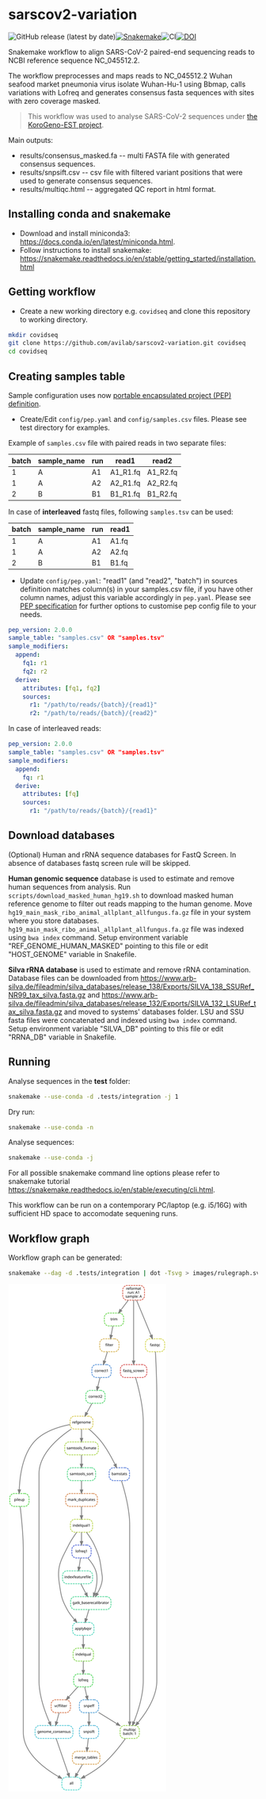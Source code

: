 # sarscov2-variation

![GitHub release (latest by date)](https://img.shields.io/github/v/release/avilab/sarscov2-variation)[![Snakemake](https://img.shields.io/badge/snakemake-≥5.27.4-brightgreen.svg?style=flat)](https://snakemake.readthedocs.io)![CI](https://github.com/avilab/sarscov2-variation/workflows/CI/badge.svg)[![DOI](https://zenodo.org/badge/DOI/10.5281/zenodo.4515565.svg)](https://doi.org/10.5281/zenodo.4515565)

Snakemake workflow to align SARS-CoV-2 paired-end sequencing reads to NCBI reference sequence NC_045512.2.

The workflow preprocesses and maps reads to NC_045512.2 Wuhan seafood market pneumonia virus isolate Wuhan-Hu-1 using Bbmap, calls variations with Lofreq and generates consensus fasta sequences with sites with zero coverage masked.

> This workflow was used to analyse SARS-CoV-2 sequences under [the KoroGeno-EST project](http://www.ctm.ee/et/covid-19/eesti-sars-cov-2-taisgenoomide-jarjestamine-korogeno-est/).

Main outputs:

- results/consensus_masked.fa -- multi FASTA file with generated consensus sequences.
- results/snpsift.csv -- csv file with filtered variant positions that were used to generate consensus sequences.
- results/multiqc.html -- aggregated QC report in html format.

## Installing conda and snakemake

- Download and install miniconda3: <https://docs.conda.io/en/latest/miniconda.html>.
- Follow instructions to install snakemake: <https://snakemake.readthedocs.io/en/stable/getting_started/installation.html>

## Getting workflow

- Create a new working directory e.g. `covidseq` and clone this repository to working directory.

```bash
mkdir covidseq
git clone https://github.com/avilab/sarscov2-variation.git covidseq
cd covidseq
```

## Creating samples table

Sample configuration uses now [portable encapsulated project (PEP) definition](http://pep.databio.org/en/latest/specification/).

- Create/Edit `config/pep.yaml` and `config/samples.csv` files. Please see test directory for examples.

Example of `samples.csv` file with paired reads in two separate files:

batch | sample_name | run | read1 | read2
-----|-----|-----|-----|-----
1 | A  | A1 | A1_R1.fq | A1_R2.fq
1 | A  | A2 | A2_R1.fq | A2_R2.fq
2 | B  | B1 | B1_R1.fq | B1_R2.fq

In case of **interleaved** fastq files, following `samples.tsv` can be used:

batch | sample_name | run | read1
------|-------------|-----|----
1 | A  | A1 | A1.fq
1 | A  | A2 | A2.fq
2 | B  | B1 | B1.fq

- Update `config/pep.yaml`: "read1" (and "read2", "batch") in sources definition matches column(s) in your samples.csv file, if you have other column names, adjust this variable accordingly in `pep.yaml`. Please see [PEP specification](http://pep.databio.org/en/latest/specification/) for further options to customise pep config file to your needs.

```yaml
pep_version: 2.0.0
sample_table: "samples.csv" OR "samples.tsv"
sample_modifiers:
  append:
    fq1: r1
    fq2: r2
  derive:
    attributes: [fq1, fq2]
    sources:
      r1: "/path/to/reads/{batch}/{read1}"
      r2: "/path/to/reads/{batch}/{read2}"
```

In case of interleaved reads:

```yaml
pep_version: 2.0.0
sample_table: "samples.csv" OR "samples.tsv"
sample_modifiers:
  append:
    fq: r1
  derive:
    attributes: [fq]
    sources:
      r1: "/path/to/reads/{batch}/{read1}"
```

## Download databases

(Optional) Human and rRNA sequence databases for FastQ Screen. In absence of databases fastq screen rule will be skipped.

**Human genomic sequence** database is used to estimate and remove human sequences from analysis.
Run `scripts/download_masked_human_hg19.sh` to download masked human reference genome to filter out reads mapping to the human genome.
Move `hg19_main_mask_ribo_animal_allplant_allfungus.fa.gz` file in your system where you store databases.
`hg19_main_mask_ribo_animal_allplant_allfungus.fa.gz` file was indexed using `bwa index` command.
Setup environment variable "REF_GENOME_HUMAN_MASKED" pointing to this file or edit "HOST_GENOME" variable in Snakefile.

**Silva rRNA database** is used to estimate and remove rRNA contamination.
Database files can be downloaded from <https://www.arb-silva.de/fileadmin/silva_databases/release_138/Exports/SILVA_138_SSURef_NR99_tax_silva.fasta.gz> and <https://www.arb-silva.de/fileadmin/silva_databases/release_132/Exports/SILVA_132_LSURef_tax_silva.fasta.gz>
and moved to systems' databases folder.
LSU and SSU fasta files were concatenated and indexed using `bwa index` command.
Setup environment variable "SILVA_DB" pointing to this file or edit "RRNA_DB" variable in Snakefile.

## Running

Analyse sequences in the **test** folder:

```bash
snakemake --use-conda -d .tests/integration -j 1
```

Dry run:

```bash
snakemake --use-conda -n
```

Analyse sequences:

```bash
snakemake --use-conda -j
```

For all possible snakemake command line options please refer to snakemake tutorial <https://snakemake.readthedocs.io/en/stable/executing/cli.html>.

This workflow can be run on a contemporary PC/laptop (e.g. i5/16G) with sufficient HD space to accomodate sequening runs.

## Workflow graph

Workflow graph can be generated:

```bash
snakemake --dag -d .tests/integration | dot -Tsvg > images/rulegraph.svg
```

![rulegraph](images/rulegraph.svg)
